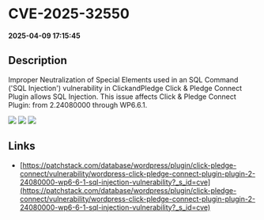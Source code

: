 # CVE-2025-32550

**2025-04-09 17:15:45**

## Description
Improper Neutralization of Special Elements used in an SQL Command ('SQL Injection') vulnerability in ClickandPledge Click & Pledge Connect Plugin allows SQL Injection. This issue affects Click & Pledge Connect Plugin: from 2.24080000 through WP6.6.1.

![](https://img.shields.io/static/v1?label=Score&message=7.2&color=red)
![](https://img.shields.io/static/v1?label=Severity&message=HIGH&color=red)
![](https://img.shields.io/static/v1?label=CWE&message=SQL&color=green)

## Links
- [https://patchstack.com/database/wordpress/plugin/click-pledge-connect/vulnerability/wordpress-click-pledge-connect-plugin-plugin-2-24080000-wp6-6-1-sql-injection-vulnerability?_s_id=cve](https://patchstack.com/database/wordpress/plugin/click-pledge-connect/vulnerability/wordpress-click-pledge-connect-plugin-plugin-2-24080000-wp6-6-1-sql-injection-vulnerability?_s_id=cve)
